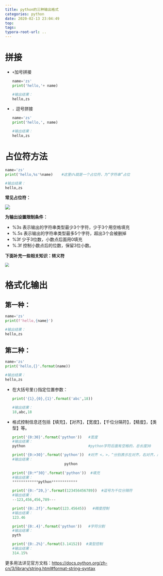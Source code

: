```yaml
---
title: python的三种输出格式
categories: python
date: 2020-02-13 23:04:49
top:
tags:
typora-root-url: ..
---
```




# 拼接

- `+`加号拼接

  ```python
  name='zs'
  print('hello,'+ name)
  
  #输出结果：
  hello,zs
  ```

- `，`逗号拼接

  ```python
  name='zs'
  print('hello,', name)
  
  #输出结果：
  hello,zs
  ```



# 占位符方法

```python
name='zs'
print('hello,%s'%name)    #这里s%就是一个占位符，为“字符串”占位

#输出结果：
hello,zs
```

**常见占位符：**

![](/assets/obytmcy9FdS91eEl3PT0.png)

**为输出设置限制条件：**

- %3s 表示输出的字符串类型最少3个字符，少于3个用空格填充
- %.5s 表示输出的字符串类型最多5个字符，超出3个会被删掉
- %3f 少于3位数，小数点后面用0填充
- %.3f 控制小数点后的位数，保留3位小数。

**下面补充一些相关知识：转义符** 

<img src="/assets/kVrcUZTQzRBPT0.png" style="zoom: 80%;" />

# 格式化输出

## 第一种：

```python
name='zs'
print(f'hello,{name}')   

#输出结果：
hello,zs
```

## 第二种：

```python
name='zs'
print('hello,{}'.format(name))   

#输出结果：
hello,zs
```

- 在大括号里`{}`指定位置参数：

  ```python
  print('{1},{0},{1}'.format('abc',18))
  
  #输出结果：
  18,abc,18
  ```

- 格式控制信息还包括【填充】，【对齐】，【宽度】，【千位分隔符】，【精度】，【类型】等。

  ```python
  print('{0:30}'.format('python'))   #宽度
  #输出结果：
  python                             #python字符后面有空格的，总长度30
  
  print('{0:>30}'.format('python'))  #对齐 <，>，^分别表示左对齐，右对齐，居中
  #输出结果：
                          python
      
  print('{0:*^30}'.format('python'))  #填充
  #输出结果：
  ************python************
  
  print('{0:-^20,}'.format(123456456789))  #逗号为千位分隔符
  #输出结果：
  --123,456,456,789---
  
  print('{0:.2f}'.format(123.45645))   #精度控制
  #输出结果：
  123.46
  
  print('{0:.4}'.format('python'))   #字符分割
  #输出结果：
  pyth
  
  print('{0:.2%}'.format(3.14152))  #类型控制
  #输出结果：
  314.15%
  ```

更多用法详见官方文档：https://docs.python.org/zh-cn/3/library/string.html#format-string-syntax